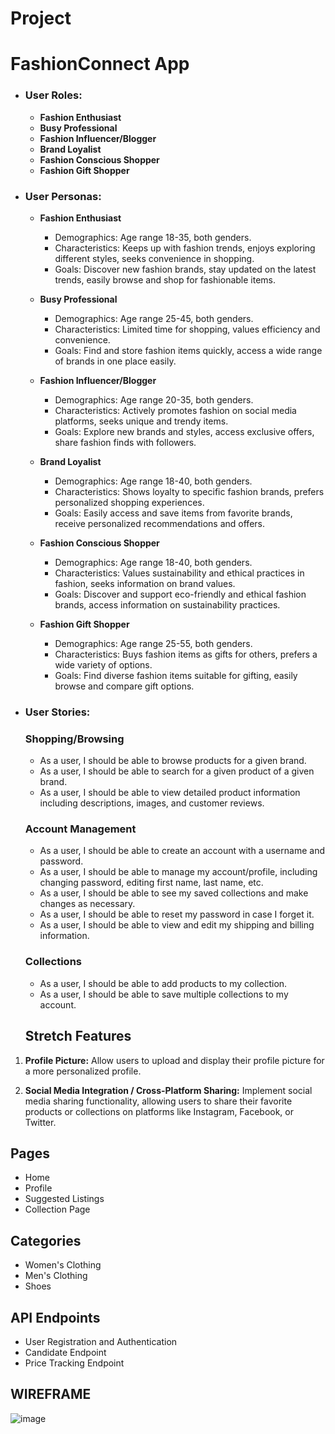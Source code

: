 # Project
# FashionConnect App

- ### User Roles:

    - <b>Fashion Enthusiast
    - Busy Professional
    - Fashion Influencer/Blogger
    - Brand Loyalist
    - Fashion Conscious Shopper
    - Fashion Gift Shopper</b>

-   ### User Personas:
    - <b>Fashion Enthusiast</b>

        - Demographics: Age range 18-35, both genders.
        - Characteristics: Keeps up with fashion trends, enjoys exploring different styles, seeks convenience in shopping.
        - Goals: Discover new fashion brands, stay updated on the latest trends, easily browse and shop for fashionable items.
          
    - <b> Busy Professional</b>
    
        - Demographics: Age range 25-45, both genders.
        - Characteristics: Limited time for shopping, values efficiency and convenience.
        - Goals: Find and store fashion items quickly, access a wide range of brands in one place easily.
          
    - <b>Fashion Influencer/Blogger</b>
    
        - Demographics: Age range 20-35, both genders.
        - Characteristics: Actively promotes fashion on social media platforms, seeks unique and trendy items.
        - Goals: Explore new brands and styles, access exclusive offers, share fashion finds with followers.

    - <b> Brand Loyalist</b>
    
        - Demographics: Age range 18-40, both genders.
        - Characteristics: Shows loyalty to specific fashion brands, prefers personalized shopping experiences.
        - Goals: Easily access and save items from favorite brands, receive personalized recommendations and offers.

    - <b> Fashion Conscious Shopper</b>
    
        - Demographics: Age range 18-40, both genders.
        - Characteristics: Values sustainability and ethical practices in fashion, seeks information on brand values.
        - Goals: Discover and support eco-friendly and ethical fashion brands, access information on sustainability practices.

    - <b>Fashion Gift Shopper</b>
    
        - Demographics: Age range 25-55, both genders.
        - Characteristics: Buys fashion items as gifts for others, prefers a wide variety of options.
        - Goals: Find diverse fashion items suitable for gifting, easily browse and compare gift options.
          
-   ### User Stories:

    ### Shopping/Browsing
    
    - As a user, I should be able to browse products for a given brand.
    - As a user, I should be able to search for a given product of a given brand.
    - As a user, I should be able to view detailed product information including descriptions, images, and customer reviews.
    
    ### Account Management
    
    - As a user, I should be able to create an account with a username and password.
    - As a user, I should be able to manage my account/profile, including changing password, editing first name, last name, etc.
    - As a user, I should be able to see my saved collections and make changes as necessary.
    - As a user, I should be able to reset my password in case I forget it.
    - As a user, I should be able to view and edit my shipping and billing information.
    
    ### Collections
    
    - As a user, I should be able to add products to my collection.
    - As a user, I should be able to save multiple collections to my account.


    ## Stretch Features

1. **Profile Picture:** Allow users to upload and display their profile picture for a more personalized profile.

2. **Social Media Integration / Cross-Platform Sharing:** Implement social media sharing functionality, allowing users to share their favorite products or collections on platforms like Instagram, Facebook, or Twitter.


## Pages
- Home
- Profile
- Suggested Listings
- Collection Page

## Categories
- Women's Clothing
- Men's Clothing
- Shoes

## API Endpoints

- User Registration and Authentication
- Candidate Endpoint
- Price Tracking Endpoint



## WIREFRAME
![image](https://github.com/folusho-adeyemi/CapStone_Project/assets/98936202/e802dd3e-319a-44b9-979b-b08e51eb908f)




